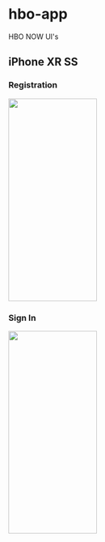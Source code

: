 # hbo-app
HBO NOW UI's

## iPhone XR SS

### Registration
<img src="https://i.imgur.com/TxMJyIC.png" height="400" width="175">


### Sign In
<img src="https://i.imgur.com/m6KImpm.png" height="400" width="175">
